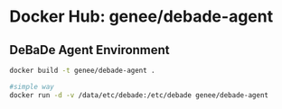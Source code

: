Docker Hub: genee/debade-agent
===========
## DeBaDe Agent Environment
```bash
docker build -t genee/debade-agent .

#simple way
docker run -d -v /data/etc/debade:/etc/debade genee/debade-agent
```
